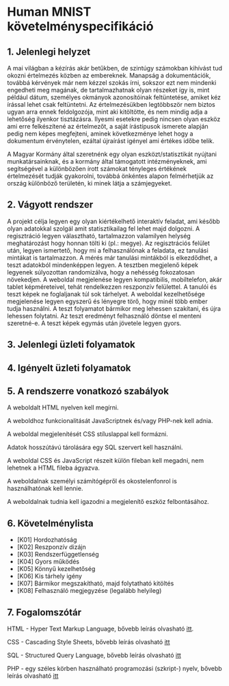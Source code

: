 # Human MNIST követelményspecifikáció



## 1. Jelenlegi helyzet

A mai világban a kézírás akár betűkben, de szintúgy számokban kihívást tud okozni értelmezés közben az embereknek. 
Manapság a dokumentációk, továbbá kérvények már nem kézzel szokás írni, sokszor ezt nem mindenki engedheti meg magának, 
de tartalmazhatnak olyan részeket így is, mint például dátum, személyes okmányok azonosítóinak feltüntetése, amiket kéz írással lehet csak feltüntetni. 
Az értelmezésükben legtöbbször nem biztos ugyan arra ennek feldolgozója, mint aki kitöltötte, és nem mindig adja a lehetőség ilyenkor tisztázásra. 
Ilyesmi esetekre pedig nincsen olyan eszköz ami erre felkészítené az értelmezőt, a saját írástípusok ismerete alapján pedig nem képes megfejteni, aminek következménye lehet hogy a dokumentum érvénytelen, ezáltal újraírást igényel ami értékes időbe telik. 

A Magyar Kormány által szeretnénk egy olyan eszközt/statisztikát nyújtani munkatársainknak, és a kormány által támogatott intézményeknek, ami segítségével a különbözően írott számokat tényleges értékének értelmezését tudják gyakorolni, továbbá önkéntes alapon felmérhetjük az ország különböző területén, ki minek látja a számjegyeket.

## 2. Vágyott rendszer

A projekt célja legyen egy olyan kiértékelhető interaktív feladat, ami később olyan adatokkal szolgál amit statisztikailag fel lehet majd dolgozni. A regisztráció legyen választható, tartalmazzon valamilyen helység meghatározást hogy honnan tölti ki (pl.: megye). Az regisztrációs felület után, legyen ismertető, hogy mi a felhasználónak a feladata, ez tanulási mintákat is tartalmazzon. A mérés már tanulási mintákból is elkezdődhet, a teszt adatokból mindenképpen legyen. A tesztben megjelenő képek legyenek súlyozottan randomizálva, hogy a nehésség fokozatosan növekedjen. A weboldal megjelenése legyen kompatibilis, mobiltelefon, akár tablet képméreteivel, tehát rendelkezzen reszponzív felülettel. A tanulói és teszt képek ne foglaljanak túl sok tárhelyet. A weboldal kezelhetősége megjelenése legyen egyszerű  és lényegre törő, hogy minél több ember tudja használni. A teszt folyamatot bármikor meg lehessen szakítani, és újra lehessen folytatni. Az teszt eredményt felhasználó döntse el menteni szeretné-e. A teszt képek egymás után jövetele legyen gyors.

## 3. Jelenlegi üzleti folyamatok





## 4. Igényelt üzleti folyamatok





## 5. A rendszerre vonatkozó szabályok

A weboldalt HTML nyelven kell megírni.

A weboldhoz funkcionalitását JavaScriptnek és/vagy PHP-nek kell adnia.

A weboldal megjelenítését CSS stíluslappal kell formázni.

Adatok hosszútávú tárolására egy SQL szervert kell használni.

A weboldal CSS és JavaScript részeit külön fileban kell megadni, nem lehetnek a HTML fileba ágyazva.

A weboldalnak személyi számítógépről és okostelenfonrol is használhatónak kell lennie.

A weboldalnak tudnia kell igazodni a megjelenítő eszköz felbontásához.

## 6. Követelménylista

* [K01] Hordozhatóság
* [K02] Reszponzív dizájn
* [K03] Rendszerfüggetlenség
* [K04] Gyors működés
* [K05] Könnyű kezelhetőség
* [K06] Kis tárhely igény
* [K07] Bármikor megszakítható, majd folytatható kitöltés
* [K08] Felhasználó megjegyzése (legalább helyileg)


## 7. Fogalomszótár

HTML - Hyper Text Markup Language, bővebb leírás olvasható [itt](https://en.wikipedia.org/wiki/HTML).

CSS - Cascading Style Sheets, bővebb leírás olvasható [itt](https://en.wikipedia.org/wiki/CSS)

SQL - Structured Query Language, bővebb leírás olvasható [itt](https://en.wikipedia.org/wiki/SQL)

PHP - egy széles körben használható programozási (szkript-) nyelv, bővebb leírás olvasható [itt](https://en.wikipedia.org/wiki/PHP)

